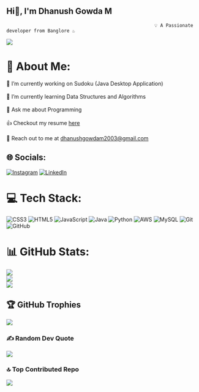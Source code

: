 ## Hi👋, I'm Dhanush Gowda M

                                                          💡 A Passionate developer from Banglore ♨️ 
[![](https://visitcount.itsvg.in/api?id=DhanushGowdaM&icon=5&color=12)](https://visitcount.itsvg.in)
<br>

# 💫 About Me:
🔭 I’m currently working on Sudoku (Java Desktop Application)<br><br>
🌱 I’m currently learning Data Structures and Algorithms<br><br>
💬 Ask me about Programming<br><br>
👍 Checkout my resume <a href="https://drive.google.com/file/d/1yysTFj_Ui-frPOOfirhOx43sL7yJlSQV/view?usp=drivesdk">here</a> <br> <br>
🙌 Reach out to me at dhanushgowdam2003@gmail.com 


## 🌐 Socials:
[![Instagram](https://img.shields.io/badge/Instagram-%23E4405F.svg?logo=Instagram&logoColor=white)](https://instagram.com/https://www.instagram.com/0_d_h_a_n_u_s_h_0/profilecard/?igsh=MTVrZzR0aG8za2RueA==) [![LinkedIn](https://img.shields.io/badge/LinkedIn-%230077B5.svg?logo=linkedin&logoColor=white)](https://linkedin.com/in/http://www.linkedin.com/in/dhanush-gowda-m) 

# 💻 Tech Stack:
![CSS3](https://img.shields.io/badge/css3-%231572B6.svg?style=for-the-badge&logo=css3&logoColor=white) ![HTML5](https://img.shields.io/badge/html5-%23E34F26.svg?style=for-the-badge&logo=html5&logoColor=white) ![JavaScript](https://img.shields.io/badge/javascript-%23323330.svg?style=for-the-badge&logo=javascript&logoColor=%23F7DF1E) ![Java](https://img.shields.io/badge/java-%23ED8B00.svg?style=for-the-badge&logo=openjdk&logoColor=white) ![Python](https://img.shields.io/badge/python-3670A0?style=for-the-badge&logo=python&logoColor=ffdd54) ![AWS](https://img.shields.io/badge/AWS-%23FF9900.svg?style=for-the-badge&logo=amazon-aws&logoColor=white) ![MySQL](https://img.shields.io/badge/mysql-4479A1.svg?style=for-the-badge&logo=mysql&logoColor=white) ![Git](https://img.shields.io/badge/git-%23F05033.svg?style=for-the-badge&logo=git&logoColor=white) ![GitHub](https://img.shields.io/badge/github-%23121011.svg?style=for-the-badge&logo=github&logoColor=white)
# 📊 GitHub Stats:
![](https://github-readme-stats.vercel.app/api?username=DhanushGowdaM&theme=ambient_gradient&hide_border=true&include_all_commits=false&count_private=false)<br/>
![](https://github-readme-streak-stats.herokuapp.com/?user=DhanushGowdaM&theme=ambient_gradient&hide_border=true)<br/>
![](https://github-readme-stats.vercel.app/api/top-langs/?username=DhanushGowdaM&theme=ambient_gradient&hide_border=true&include_all_commits=false&count_private=false&layout=compact)

## 🏆 GitHub Trophies
![](https://github-profile-trophy.vercel.app/?username=DhanushGowdaM&theme=ambient_gradient&no-frame=false&no-bg=true&margin-w=4)

### ✍️ Random Dev Quote
![](https://quotes-github-readme.vercel.app/api?type=vetical&theme=merko)

### 🔝 Top Contributed Repo
![](https://github-contributor-stats.vercel.app/api?username=DhanushGowdaM&limit=5&theme=ambient_gradient&combine_all_yearly_contributions=true)


<!-- Proudly created with GPRM ( https://gprm.itsvg.in ) -->

